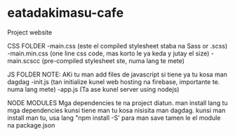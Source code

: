 # eatadakimasu-cafe
Project website 

CSS FOLDER
  -main.css (este el compiled stylesheet staba na Sass or .scss) 
  -main.min.css (one line css code, mas korto le ya keda y jutay el size)
  -main.scscc (pre-compiled stylesheet ste, numa lang te mete)

JS FOLDER
NOTE:
AKi tu man add files de javascript si tiene ya tu kosa man dagdag
  -init.js (tan initialize kunel web hosting na firebase, importante te. numa lang mete)
  -app.js (Ta ase kunel server using nodejs)
 
NODE MODULES
  Mga dependencies te na project diatun. man install lang tu mga dependencies kunsi tiene man tu kosa nisisita man dagdag.
  kunsi man install man tu, usa lang "npm install <name of module> -S' para man save tamen le el module na package.json
